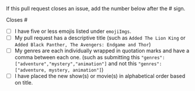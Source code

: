 <!-- As you are making updates, please follow the checklist below. Place an [x] inside each square as you complete each item -->

If this pull request closes an issue, add the number below after the # sign.

Closes #

- [ ] I have five or less emojis listed under `emojiImgs`.
- [ ] My pull request has a descriptive title (such as `Added The Lion King` or `Added Black Panther, The Avengers: Endgame and Thor`)
- [ ] My genres are each individually wrapped in quotation marks and have a comma between each one. (such as submitting this `"genres": ["adventure","mystery","animation"]` and not this `"genres":["adventure, mystery, animation"]`)
- [ ] I have placed the new show(s) or movie(s) in alphabetical order based on title. 
